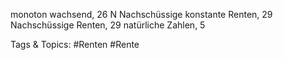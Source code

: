 monoton wachsend, 26
N
Nachschüssige konstante Renten, 29
Nachschüssige Renten, 29
natürliche Zahlen, 5

   Tags & Topics:
   #Renten
   #Rente